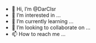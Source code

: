 - 👋 Hi, I’m @DarClsr
- 👀 I’m interested in ...
- 🌱 I’m currently learning ...
- 💞️ I’m looking to collaborate on ...
- 📫 How to reach me ...

<!---
DarClsr/DarClsr is a ✨ special ✨ repository because its `README.md` (this file) appears on your GitHub profile.
You can click the Preview link to take a look at your changes.
--->
